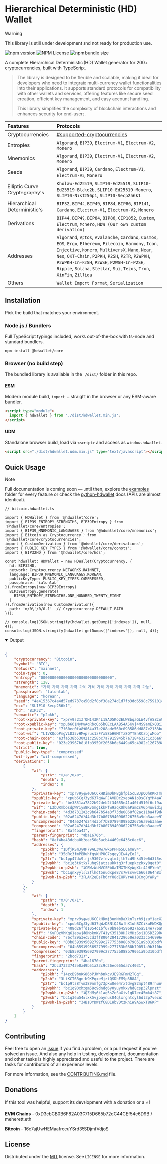 # Hierarchical Deterministic (HD) Wallet

> [!WARNING]
> This library is still under development and not ready for production use.

[![npm version](https://img.shields.io/npm/v/@hdwallet/core)](https://www.npmjs.com/package/@hdwallet/core)
![NPM License](https://img.shields.io/npm/l/%40hdwallet%2Fcore?color=%23000000)
![npm bundle size](https://img.shields.io/bundlephobia/minzip/%40hdwallet%2Fcore)

A complete Hierarchical Deterministic (HD) Wallet generator for 200+ cryptocurrencies, built with TypeScript.

> The library is designed to be flexible and scalable, making it ideal for developers who need to integrate multi-currency wallet functionalities into their applications. 
> It supports standard protocols for compatibility with other wallets and services, offering features like secure seed creation, efficient key management, and easy account handling.
>
> This library simplifies the complexity of blockchain interactions and enhances security for end-users. 

| Features                      | Protocols                                                                                                                                                                                                                                                                                                                                                                                                             |
|:------------------------------|:----------------------------------------------------------------------------------------------------------------------------------------------------------------------------------------------------------------------------------------------------------------------------------------------------------------------------------------------------------------------------------------------------------------------|
| Cryptocurrencies              | <a href="https://hdwallet.io/cryptocurrencies">#supported-cryptocurrencies</a>                                                                                                                                                                                                                                                                                                                                        |
| Entropies                     | ``Algorand``, ``BIP39``, ``Electrum-V1``, ``Electrum-V2``, ``Monero``                                                                                                                                                                                                                                                                                                                                                 |
| Mnemonics                     | ``Algorand``, ``BIP39``, ``Electrum-V1``, ``Electrum-V2``, ``Monero``                                                                                                                                                                                                                                                                                                                                                 |
| Seeds                         | ``Algorand``, ``BIP39``, ``Cardano``, ``Electrum-V1``, ``Electrum-V2``, ``Monero``                                                                                                                                                                                                                                                                                                                                    |
| Elliptic Curve Cryptography's | ``Kholaw-Ed25519``, ``SLIP10-Ed25519``, ``SLIP10-Ed25519-Blake2b``, ``SLIP10-Ed25519-Monero``, ``SLIP10-Nist256p1``, ``SLIP10-Secp256k1``                                                                                                                                                                                                                                                                             |
| Hierarchical Deterministic's  | ``BIP32``, ``BIP44``, ``BIP49``, ``BIP84``, ``BIP86``, ``BIP141``, ``Cardano``, ``Electrum-V1``, ``Electrum-V2``, ``Monero``                                                                                                                                                                                                                                                                                          |
| Derivations                   | ``BIP44``, ``BIP49``, ``BIP84``, ``BIP86``, ``CIP1852``, ``Custom``, ``Electrum``, ``Monero``, ``HDW (Our own custom derivation)``                                                                                                                                                                                                                                                                                    |
| Addresses                     | ``Algorand``, ``Aptos``, ``Avalanche``, ``Cardano``, ``Cosmos``, ``EOS``, ``Ergo``, ``Ethereum``, ``Filecoin``, ``Harmony``, ``Icon``, ``Injective``, ``Monero``, ``MultiversX``, ``Nano``, ``Near``, ``Neo``, ``OKT-Chain``, ``P2PKH``, ``P2SH``, ``P2TR``, ``P2WPKH``, ``P2WPKH-In-P2SH``, ``P2WSH``, ``P2WSH-In-P2SH``, ``Ripple``, ``Solana``, ``Stellar``, ``Sui``, ``Tezos``, ``Tron``, ``XinFin``, ``Zilliqa`` |
| Others                        | ``Wallet Import Format``, ``Serialization``                                                                                                                                                                                                                                                                                                                                                                           |

## Installation

Pick the build that matches your environment.

### Node.js / Bundlers

Full TypeScript typings included, works out-of-the-box with ts-node and standard bundlers.

```shell
npm install @hdwallet/core
```

### Browser (no build step)

The bundled library is available in the `./dist/` folder in this repo.

#### ESM

Modern module build, `import …` straight in the browser or any ESM-aware bundler.

```html
<script type="module">
  import { hdwallet } from './dist/hdwallet.min.js';
</script>
```

#### UDM

Standalone browser build, load via `<script>` and access as `window.hdwallet`.

```html
<script src="./dist/hdwallet.udm.min.js" type="text/javascript"></script>
```

## Quick Usage

> [!NOTE]
> Full documentation is coming soon — until then, explore the [examples](https://github.com/hdwallet-io/hdwallet.js/blob/master/examples) folder for every feature or check the [python-hdwallet](https://github.com/hdwallet-io/python-hdwallet) docs (APIs are almost identical).

```node
// bitcoin.hdwallet.ts

import { HDWallet } from '@hdwallet/core';
import { BIP39_ENTROPY_STRENGTHS, BIP39Entropy } from '@hdwallet/core/entropies';
import { BIP39_MNEMONIC_LANGUAGES } from '@hdwallet/core/mnemonics';
import { Bitcoin as Cryptocurrency } from '@hdwallet/core/cryptocurrencies';
import { CustomDerivation } from '@hdwallet/core/derivations';
import { PUBLIC_KEY_TYPES } from '@hdwallet/core/consts';
import { BIP32HD } from '@hdwallet/core/hds';

const hdwallet: HDWallet = new HDWallet(Cryptocurrency, {
  hd: BIP32HD,
  network: Cryptocurrency.NETWORKS.MAINNET,
  language: BIP39_MNEMONIC_LANGUAGES.KOREAN,
  publicKeyType: PUBLIC_KEY_TYPES.COMPRESSED,
  passphrase: 'talonlab'
}).fromEntropy(new BIP39Entropy(
  BIP39Entropy.generate(
    BIP39_ENTROPY_STRENGTHS.ONE_HUNDRED_TWENTY_EIGHT
  )
)).fromDerivation(new CustomDerivation({
  path: 'm/0\'/0/0-1'  // Cryptocurrency.DEFAULT_PATH
}));

// console.log(JSON.stringify(hdwallet.getDump(['indexes']), null, 4));
console.log(JSON.stringify(hdwallet.getDumps(['indexes']), null, 4));
```

<details open>
  <summary>Output</summary><br/>

```json
{
    "cryptocurrency": "Bitcoin",
    "symbol": "BTC",
    "network": "mainnet",
    "coin-type": 0,
    "entropy": "00000000000000000000000000000000",
    "strength": 128,
    "mnemonic": "가격 가격 가격 가격 가격 가격 가격 가격 가격 가격 가격 가능",
    "passphrase": "talonlab",
    "language": "korean",
    "seed": "4e415367c4a4d57ed9737ca50d2f8bf38a274d1d7fb3dd6598c759101c595cdf54045dbaeb216cf3751ce47862c41ff79caf961ca6c2aed11854afeb5efc1ab7",
    "ecc": "SLIP10-Secp256k1",
    "hd": "BIP32",
    "semantic": "p2pkh",
    "root-xprivate-key": "xprv9s21ZrQH143K4L18AD5Ko2ELW8bqaGLW4vfASZzo9yEN8fkZPZLdECXWXAMovtonu7DdEFwJuYH31QT96FWJUfkiLUVT8t8e3WNDiwZkuLJ",
    "root-xpublic-key": "xpub661MyMwAqRbcGp5bGEcLAAB54ASKyj4MS9amExQQiJmM1U5hw6esmzqzNQtquzBRNvLWtPC2kRu2kZR888FSAiZRpvKdjgbmoKRCgGM1YEy",
    "root-private-key": "7f60ec0fa89064a37e208ade560c098586dd887e2133bee4564af1de52bc7f5c",
    "root-wif": "L1VKQooPmgVLD35vHMeprus1zFYx58bHGMfTz8QYTEnRCzbjwMoo",
    "root-chain-code": "e3fa538b530821c258bc7a7915945b7a7184632c1c36a6f165f52690984633b0",
    "root-public-key": "023e23967b818fb3959f2056b6e6449a65c4982c1267398d8897b921ab53b0be4b",
    "strict": true,
    "public-key-type": "compressed",
    "wif-type": "wif-compressed",
    "derivations": [
        {
            "at": {
                "path": "m/0'/0/0",
                "depth": 3,
                "index": 0
            },
            "xprivate-key": "xprv9ygweU6CCkHDimDhPBgbfpi5cLBJpQQhKKRTmn4FdV8QFJ6d2ykk4rwbjftRqZi4qf4NH5ASXnQFYy5misVR3bbLu5pFtNUh83zorMeedVk",
            "xpublic-key": "xpub6CgJ3yd637qWwFJAVDDc2xepAN1oDs8YgYM4aATsBpfP86RmaX4zcfG5avjbFfogEdYRfh7tGjH8sNWpxxsic1aZfaaPVEtZDeCy6rYPL9r",
            "private-key": "be3851aa7822b92deb2f34655e41a40fd510f6cf9aa2a4f0c4d7a4bc81f0ad74",
            "wif": "L3bURmbosdpWYiyn8RvSmg1kkPfw9aqKUhGaPamCsV6p4uwidip9",
            "chain-code": "4d3d731202c9b647b54a3f73de0868f02ac11ba4f9def204ec1b5831334088a9",
            "public-key": "02a6247d244d3bf7b8078940986226756a9eb3aaee97267dabef906c7357f1866b",
            "uncompressed": "04a6247d244d3bf7b8078940986226756a9eb3aaee97267dabef906c7357f1866b2cad34bdb883f6f0230ee513b756815fd8742da754af2d1c40cde277e3302da4",
            "compressed": "02a6247d244d3bf7b8078940986226756a9eb3aaee97267dabef906c7357f1866b",
            "fingerprint": "8af4ba43",
            "parent-fingerprint": "8ba1670b",
            "hash": "8af4ba43dcba0b2eac50e5acb44469e6436c0ac6",
            "addresses": {
                "p2pkh": "1DfjRSmJyQP79AL3Ww7wkSPPH65LCamWv4",
                "p2sh": "35dRc3fmPBMuhfgyKHPUG7sgeyJEw4yEoJ",
                "p2tr": "bc1pp47dx9trjs9307vfnvqtmtjlh7cd9hk45tw6d3t5ezj4u3n5aw5qvrpmum",
                "p2wpkh": "bc1q3t6t5s7uhg9jatzsukktg3rfuepkczkxy8qet0",
                "p2wpkh-in-p2sh": "3CBWzWcMVCSPbUaTMXTHXyWgXLr4JHEYeh",
                "p2wsh": "bc1qnxyylsl2flhdt5nudxpe87s7wssvwc666s064h8xlf2gmr670thsz3y88x",
                "p2wsh-in-p2sh": "3FLAK2eBsFb6rYU8dEHRVrAH18CmgBYWRy"
            }
        },
        {
            "at": {
                "path": "m/0'/0/1",
                "depth": 3,
                "index": 1
            },
            "xprivate-key": "xprv9ygweU6CCkHDmj3unNmBaXknTsrh9jzuY1acX2GQZ3pDrFMM4uskpf7CciYNKnXxs9YfDD173rxoCpErE3HzcNP5NSDhyKqtEoRW3wgd9ap",
            "xpublic-key": "xpub6CgJ3yd637qWzD8NtQJBwfhX1uhBZCikuEWDKQg27PMCj3gVcTC1NTRgU2Rdzzu9oS4tDnG2yNNmtmpDjo2XaUHFaNxSaJGUGimCq9pz4ma",
            "private-key": "408d26ffd1054c1bf670b9eb4596927a5a514e776a96c1207545b24164a39b3b",
            "wif": "KyPBzVhKq61epwjd8MokmKVT41yK35138HJkMHzSsj1DSDZ29RqH",
            "chain-code": "76cf29a3ec5cd3ff80042841729650ea0233c546996da51e9bc2aa55aeae0a3a",
            "public-key": "03b85939956927999c277753b088b79051a9b310bdf8bb5133b19e9d6afde53a2d",
            "uncompressed": "04b85939956927999c277753b088b79051a9b310bdf8bb5133b19e9d6afde53a2d916877edeca0bd2af66974947301610d672a706cf14ae52a42903670c002d6a1",
            "compressed": "03b85939956927999c277753b088b79051a9b310bdf8bb5133b19e9d6afde53a2d",
            "fingerprint": "2bcd7323",
            "parent-fingerprint": "8ba1670b",
            "hash": "2bcd7323743e0ad9b51a23c9c26ec665da7c4031",
            "addresses": {
                "p2pkh": "14zcB9bnKS86bPJWhbnkcvJE9RGFmM2TGq",
                "p2sh": "3LtKCT6Bgnrb9KPqxeMjztQSDhFM9p3B8A",
                "p2tr": "bc1p9tz8fvm389nmfg73pkw0ee4rxtdvg82mpt489rhunv5lys450htsjc4vtq",
                "p2wpkh": "bc1q90xhxgm58c9dndg6y0yuymkxvhd8csp32lpnzt",
                "p2wpkh-in-p2sh": "3QZdMy6k1aq5sZeSuGiv1gD7ec45mk4t87",
                "p2wsh": "bc1q36u54nlxk5vjpaynus04qlxrgntcyl6dl3p7vecn3xj37cqjphqsfvjjh4",
                "p2wsh-in-p2sh": "34BsDYDWzfC8D1HbVDtzRniW9ASwxT86KP"
            }
        }
    ]
}
```
</details>

## Contributing

Feel free to open an [issue](https://github.com/hdwallet-io/hdwallet.js/issues) if you find a problem,
or a pull request if you've solved an issue. And also any help in testing, development,
documentation and other tasks is highly appreciated and useful to the project.
There are tasks for contributors of all experience levels.

For more information, see the [CONTRIBUTING.md](https://github.com/hdwallet-io/hdwallet.js/blob/master/CONTRIBUTING.md) file.

## Donations

If this tool was helpful, support its development with a donation or a ⭐!

**EVM Chains** - 0xD3cbCB0B6F82A03C715D665b72dC44CEf54e6D9B / meherett.eth

**Bitcoin** - 16c7ajUwHEMaafrceuYSrd35SDjmfVdjoS

## License

Distributed under the [MIT](https://github.com/hdwallet-io/hdwallet.js/blob/master/LICENSE) license. See ``LICENSE`` for more information.
